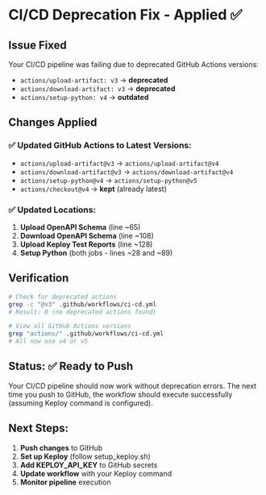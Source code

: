 # CI/CD Deprecation Fix - Applied ✅

## Issue Fixed
Your CI/CD pipeline was failing due to deprecated GitHub Actions versions:
- `actions/upload-artifact: v3` → **deprecated**
- `actions/download-artifact: v3` → **deprecated** 
- `actions/setup-python: v4` → **outdated**

## Changes Applied

### ✅ Updated GitHub Actions to Latest Versions:
- `actions/upload-artifact@v3` → `actions/upload-artifact@v4`
- `actions/download-artifact@v3` → `actions/download-artifact@v4` 
- `actions/setup-python@v4` → `actions/setup-python@v5`
- `actions/checkout@v4` → **kept** (already latest)

### ✅ Updated Locations:
1. **Upload OpenAPI Schema** (line ~65)
2. **Download OpenAPI Schema** (line ~108) 
3. **Upload Keploy Test Reports** (line ~128)
4. **Setup Python** (both jobs - lines ~28 and ~89)

## Verification
```bash
# Check for deprecated actions
grep -c "@v3" .github/workflows/ci-cd.yml
# Result: 0 (no deprecated actions found)

# View all GitHub Actions versions
grep "actions/" .github/workflows/ci-cd.yml
# All now use v4 or v5
```

## Status: ✅ Ready to Push
Your CI/CD pipeline should now work without deprecation errors. The next time you push to GitHub, the workflow should execute successfully (assuming Keploy command is configured).

## Next Steps:
1. **Push changes** to GitHub
2. **Set up Keploy** (follow setup_keploy.sh)
3. **Add KEPLOY_API_KEY** to GitHub secrets
4. **Update workflow** with your Keploy command
5. **Monitor pipeline** execution
